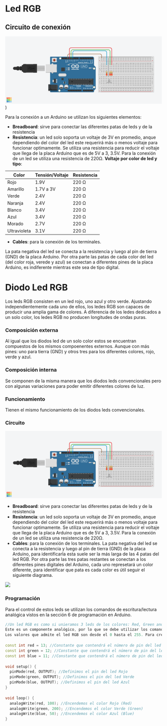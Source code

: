 # Led RGB



## Circuito de conexión

![](Circuito%20Led%20RGB.png))

Para la conexión a un Arduino se utilizan los siguientes elementos:

* **Breadboard**: sirve para conectar las diferentes patas de leds y de la resistencia
* **Resistencia**: un led solo soporta un voltaje de 3V en promedio, anque dependiendo del color del led este requerirá más o menos voltaje para funcionar optimamente. Se utiliza una resistencia para reducir el voltaje que llega de la placa Arduino que es de 5V a 3, 3.5V. Para la conexión de un led se utiliza una resistencia de 220Ω. 
**Voltaje por color de led y tipo**:

| **Color**    | **Tensión/Voltaje** | **Resistencia** |
| ------------ | ------------------- | --------------- |
| Rojo         | 1.9V                | 220 Ω           |
| Amarillo     | 1.7V a 3V           | 220 Ω           |
| Verde        | 2.4V                | 220 Ω           |
| Naranja      | 2.4V                | 220 Ω           |
| Blanco       | 3.4V                | 220 Ω           |
| Azul         | 3.4V                | 220 Ω           |
| Morado       | 2.7V                | 220 Ω           |
| Ultravioleta | 3.1V                | 220 Ω           |

* **Cables**: para la conexión de los terminales.

La pata negativa del led se conecta a la resistencia y luego al pin de tierra (GND) de la placa Arduino. Por otra parte las patas de cada color del led (del color roja, verede y azul) se conectan a diferentes pines de la placa Arduino, es indiferente mientras este sea de tipo digital. 


# Diodo Led RGB

Los leds RGB consisten en un led rojo, uno azul y otro verde. Ajustando independientemente cada uno de ellos, los ledes RGB son capaces de producir una amplia gama de colores. A diferencia de los ledes dedicados a un solo color, los ledes RGB no producen longitudes de ondas puras.

### Composición externa

Al igual que los diodos led de un solo color estos se encuentran compuestos de los mismos compoenentes externos. Aunque con más pines: uno para tierra (GND) y otros tres para los diferentes colores, rojo, verde y azul.

### Composición interna

Se componen de la misma manera que los diodos leds convencionales pero con algunas variaciones para poder emitir diferentes colores de luz. 

### Funcionamiento

Tienen el mismo funcionamiento de los diodos leds convencionales.

### Circuito

![](Circuito%20Led%20RGB.png)

* **Breadboard**: sirve para conectar las diferentes patas de leds y de la resistencia
* **Resistencia**: un led solo soporta un voltaje de 3V en promedio, anque dependiendo del color del led este requerirá más o menos voltaje para funcionar optimamente. Se utiliza una resistencia para reducir el voltaje que llega de la placa Arduino que es de 5V a 3, 3.5V. Para la conexión de un led se utiliza una resistencia de 220Ω. 
* **Cables**: para la conexión de los terminales.
La pata negativa del led se conecta a la resistencia y luego al pin de tierra (GND) de la placa Arduino, para identificarla esta suele ser la más larga de las 4 patas del led RGB. Por otra parte las tres patas restantes se conectan a los diferentes pines digitales del Arduino, cada uno represetará un color diferente, para identificar que pata es cada color es útil seguir el siguiente diagrama. 

![](https://external-content.duckduckgo.com/iu/?u=https%3A%2F%2Feducarparaelcambio.files.wordpress.com%2F2018%2F11%2Fled-rgb-arduino.jpg%3Fw%3D1024%26h%3D731&f=1&nofb=1)

### Programación

Para el control de estos leds se utilizan los comandos de escritura/lectura analógica vistos en la sección 6 de programación en Arduino. 

```cpp
//Un led RGB es como si unieramos 3 leds de los colores: Red, Green and Blue (Rojo, Verde y Azul). 
Este es un componente analógico, por lo que se debe utilizar los comandos analógicos para encenderlo. 
Los valores que admite el led RGB son desde el 0 hasta el 255. Para crear los colores se deben mezclar los 3 colores.

const int red = 13; //Constante que contendrá el número de pin del led Rojo
const int green = 12; //Constante que contendrá el número de pin del led Verde 
const int blue = 11; //Constante que contendrá el número de pin del led Azul  

void setup() {
  pinMode(red, OUTPUT); //Definimos el pin del led Rojo
  pinMode(green, OUTPUT); //Definimos el pin del led Verde
  pinMode(blue, OUTPUT); //Definimos el pin del led Azul
}

void loop() {
  analogWrite(red, 100); //Encendemos el color Rojo (Red) 
  analogWrite(green, 200); //Encendemos el color Verde (Green)
  analogWrite(blue, 50); //Encendemos el color Azul (Blue)
}
```